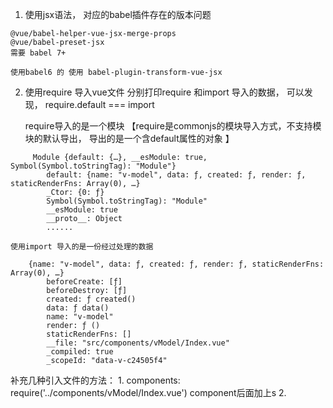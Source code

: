 
1. 使用jsx语法， 对应的babel插件存在的版本问题
```
@vue/babel-helper-vue-jsx-merge-props
@vue/babel-preset-jsx 
需要 babel 7+

使用babel6 的 使用 babel-plugin-transform-vue-jsx
```

2. 使用require 导入vue文件
    分别打印require 和import 导入的数据， 可以发现，  require.default === import 

    require导入的是一个模块 
   【require是commonjs的模块导入方式，不支持模块的默认导出， 导出的是一个含default属性的对象 】

```
     Module {default: {…}, __esModule: true, Symbol(Symbol.toStringTag): "Module"}
        default: {name: "v-model", data: ƒ, created: ƒ, render: ƒ, staticRenderFns: Array(0), …}
        _Ctor: {0: ƒ}
        Symbol(Symbol.toStringTag): "Module"
        __esModule: true
        __proto__: Object
        ......
```

    使用import 导入的是一份经过处理的数据

```
    {name: "v-model", data: ƒ, created: ƒ, render: ƒ, staticRenderFns: Array(0), …}
        beforeCreate: [ƒ]
        beforeDestroy: [ƒ]
        created: ƒ created()
        data: ƒ data()
        name: "v-model"
        render: ƒ ()
        staticRenderFns: []
        __file: "src/components/vModel/Index.vue"
        _compiled: true
        _scopeId: "data-v-c24505f4"

```

 补充几种引入文件的方法：
    1. components: require('../components/vModel/Index.vue')      component后面加上s
    2. 